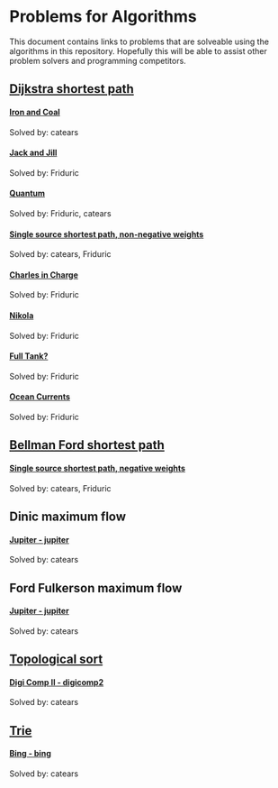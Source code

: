 # Problems for Algorithms

This document contains links to problems that are solveable using the algorithms in this repository. Hopefully this will be able to assist other problem solvers and programming competitors.

## [Dijkstra shortest path](https://github.com/Friduric/algorithms/blob/master/Graph%20Algorithms/dijkstra-shortest-path.cpp)

#### [Iron and Coal](https://open.kattis.com/problems/ironcoal)

Solved by: catears

#### [Jack and Jill](https://open.kattis.com/problems/jackjill)

Solved by: Friduric

#### [Quantum](https://open.kattis.com/problems/quantum)

Solved by: Friduric, catears

#### [Single source shortest path, non-negative weights](https://open.kattis.com/problems/shortestpath1)

Solved by: catears, Friduric

#### [Charles in Charge](https://open.kattis.com/problems/charlesincharge)

Solved by: Friduric

#### [Nikola](https://open.kattis.com/problems/nikola)

Solved by: Friduric

#### [Full Tank?](https://liu.kattis.com/problems/fulltank)

Solved by: Friduric

#### [Ocean Currents](https://open.kattis.com/problems/oceancurrents)

Solved by: Friduric



## [Bellman Ford shortest path](https://github.com/Friduric/algorithms/blob/master/Graph%20Algorithms/bellmanford-shortest-path.cpp)

#### [Single source shortest path, negative weights](https://open.kattis.com/problems/shortestpath3)

Solved by: catears, Friduric



## Dinic maximum flow

#### [Jupiter - jupiter](https://open.kattis.com/problems/jupiter)

Solved by: catears



## Ford Fulkerson maximum flow

#### [Jupiter - jupiter](https://open.kattis.com/problems/jupiter)

Solved by: catears



## [Topological sort](https://github.com/Friduric/algorithms/blob/master/Graph%20Algorithms/toposort.cpp)

#### [Digi Comp II - digicomp2](https://open.kattis.com/problems/digicomp2)

Solved by: catears



## [Trie](https://github.com/Friduric/algorithms/blob/master/String%20Algorithms/trie.cpp)

#### [Bing - bing](https://open.kattis.com/problems/bing)

Solved by: catears
